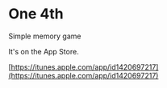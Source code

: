 # One 4th

Simple memory game

It's on the App Store.

[https://itunes.apple.com/app/id1420697217](https://itunes.apple.com/app/id1420697217)
